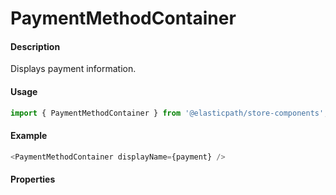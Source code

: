 # PaymentMethodContainer

#### Description

Displays payment information.

#### Usage

```js
import { PaymentMethodContainer } from '@elasticpath/store-components';
```

#### Example

```js
<PaymentMethodContainer displayName={payment} />
```

#### Properties

<!-- PROPS -->
